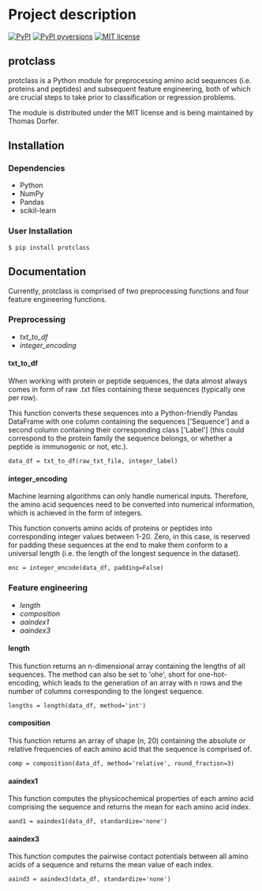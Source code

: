 # Project description

[![PyPI](https://img.shields.io/pypi/v/ProtClass)](https://img.shields.io/pypi/v/ProtClass)
[![PyPI pyversions](https://img.shields.io/pypi/pyversions/ansicolortags.svg)](https://img.shields.io/badge/python-3.6%20%7C%203.7%20%7C%203.8-blue)
[![MIT license](https://img.shields.io/badge/License-MIT-blue.svg)](https://lbesson.mit-license.org/)

## protclass

protclass is a Python module for preprocessing amino acid sequences (i.e. 
proteins and peptides) and subsequent feature engineering, both of which are
crucial steps to take prior to classification or regression problems.

The module is distributed under the MIT license and is being maintained by
Thomas Dorfer.

## Installation

### Dependencies

- Python 
- NumPy 
- Pandas 
- scikil-learn

### User Installation

```
$ pip install protclass
```

## Documentation

Currently, protclass is comprised of two preprocessing functions and four 
feature engineering functions.

### Preprocessing

- <i>txt_to_df</i>
- <i>integer_encoding</i>

#### txt_to_df

When working with protein or peptide sequences, the data almost always comes in
form of raw .txt files containing these sequences (typically one per row). 

This function converts these sequences into a Python-friendly Pandas DataFrame
with one column containing the sequences ['Sequence'] and a second column 
containing their corresponding class ['Label'] (this could correspond to the
protein family the sequence belongs, or whether a peptide is immunogenic or
not, etc.).

```
data_df = txt_to_df(raw_txt_file, integer_label)
```

#### integer_encoding

Machine learning algorithms can only handle numerical inputs. Therefore, the 
amino acid sequences need to be converted into numerical information, which is
achieved in the form of integers. 

This function converts amino acids of proteins or peptides into corresponding
integer values between 1-20. Zero, in this case, is reserved for padding these
sequences at the end to make them conform to a universal length (i.e. the 
length of the longest sequence in the dataset).

```
enc = integer_encode(data_df, padding=False)
```

### Feature engineering

- <i>length</i>
- <i>composition</i>
- <i>aaindex1</i>
- <i>aaindex3</i>

#### length

This function returns an n-dimensional array containing the lengths of all
sequences. The method can also be set to 'ohe', short for one-hot-encoding,
which leads to the generation of an array with n rows and the number of columns
corresponding to the longest sequence.

```
lengths = length(data_df, method='int')
```

#### composition

This function returns an array of shape (n, 20) containing the absolute or
relative frequencies of each amino acid that the sequence is comprised of.

```
comp = composition(data_df, method='relative', round_fraction=3)
```

#### aaindex1

This function computes the physicochemical properties of each amino acid 
comprising the sequence and returns the mean for each amino acid index.

```
aand1 = aaindex1(data_df, standardize='none')
```

#### aaindex3

This function computes the pairwise contact potentials between all amino acids
of a sequence and returns the mean value of each index.

``` 
aaind3 = aaindex3(data_df, standardize='none')
```